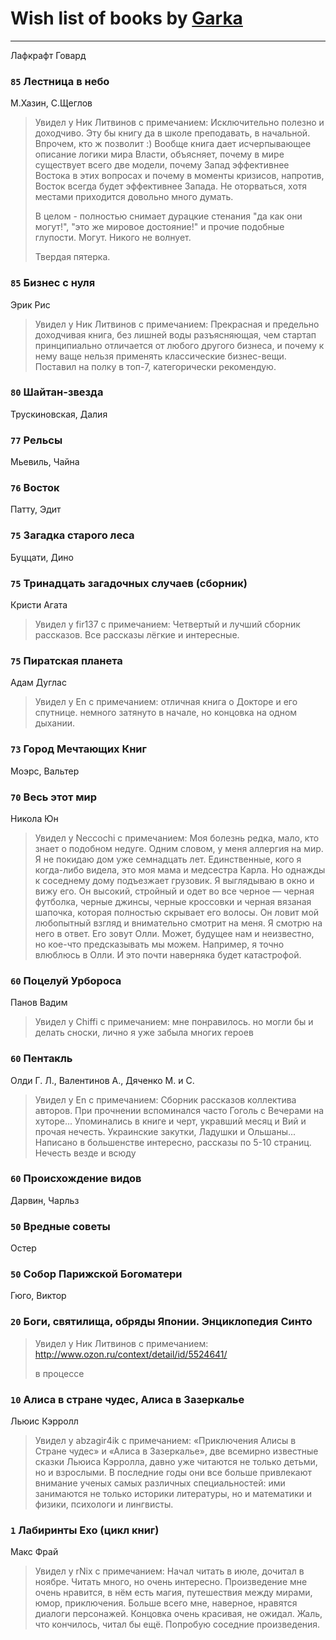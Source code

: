 # Wish list of books by [Garka](https://plus.google.com/u/0/115753719718250012620/)
---

Лафкрафт Говард

### `85` Лестница в небо
М.Хазин, С.Щеглов
> Увидел у Ник Литвинов с примечанием: Исключительно полезно и доходчиво. Эту бы книгу да в школе преподавать, в начальной. Впрочем, кто ж позволит :)
> Вообще книга дает исчерпывающее описание логики мира Власти, объясняет, почему в мире существует всего две модели, почему Запад эффективнее Востока в этих вопросах и почему в моменты кризисов, напротив, Восток всегда будет эффективнее Запада. Не оторваться, хотя местами приходится довольно много думать.
> 
> В целом - полностью снимает дурацкие стенания "да как они могут!", "это же мировое достояние!" и прочие подобные глупости. Могут. Никого не волнует.
> 
> Твердая пятерка.

### `85` Бизнес с нуля
Эрик Рис
> Увидел у Ник Литвинов с примечанием: Прекрасная и предельно доходчивая книга, без лишней воды разъясняющая, чем стартап принципиально отличается от любого другого бизнеса, и почему к нему ваще нельзя применять классические бизнес-вещи. Поставил на полку в топ-7, категорически рекомендую.

### `80` Шайтан-звезда
Трускиновская, Далия

### `77` Рельсы
Мьевиль, Чайна

### `76` Восток
Патту, Эдит

### `75` Загадка старого леса
Буццати, Дино

### `75` Тринадцать загадочных случаев (сборник)
Кристи Агата
> Увидел у fir137 с примечанием: Четвертый и лучший сборник рассказов.
> Все рассказы лёгкие и интересные.

### `75` Пиратская планета
Адам Дуглас
> Увидел у En с примечанием: отличная книга о Докторе и его спутнице. немного затянуто в начале, но концовка на одном дыхании.

### `73` Город Мечтающих Книг
Моэрс, Вальтер

### `70` Весь этот мир
Никола Юн
> Увидел у Neccochi с примечанием: Моя болезнь редка, мало, кто знает о подобном недуге. Одним словом, у меня аллергия на мир. Я не покидаю дом уже семнадцать лет. Единственные, кого я когда-либо видела, это моя мама и медсестра Карла.
> Но однажды к соседнему дому подъезжает грузовик. Я выглядываю в окно и вижу его. Он высокий, стройный и одет во все черное — черная футболка, черные джинсы, черные кроссовки и черная вязаная шапочка, которая полностью скрывает его волосы. Он ловит мой любопытный взгляд и внимательно смотрит на меня. Я смотрю на него в ответ. Его зовут Олли.
> Может, будущее нам и неизвестно, но кое-что предсказывать мы можем. Например, я точно влюблюсь в Олли. И это почти наверняка будет катастрофой.

### `60` Поцелуй Урбороса
Панов Вадим
> Увидел у Chiffi с примечанием: мне понравилось. но могли бы и делать сноски, лично я уже забыла многих героев

### `60` Пентакль
Олди Г. Л., Валентинов А., Дяченко М. и С.
> Увидел у En с примечанием: Сборник рассказов коллектива авторов. При прочнении вспоминался часто Гоголь с Вечерами на хуторе... Упоминались в книге и черт, укравший месяц и Вий и прочая нечесть. Украинские закутки, Ладушки и Ольшаны... Написано в большенстве интересно, рассказы по 5-10 страниц. Нечесть везде и всюду

### `60` Происхождение видов
Дарвин, Чарльз

### `50` Вредные советы
Остер

### `50` Собор Парижской Богоматери
Гюго, Виктор

### `20` Боги, святилища, обряды Японии. Энциклопедия Синто
> Увидел у Ник Литвинов с примечанием: http://www.ozon.ru/context/detail/id/5524641/
> 
> в процессе

### `10` Алиса в стране чудес, Алиса в Зазеркалье
Льюис Кэрролл
> Увидел у abzagir4ik с примечанием: «Приключения Алисы в Стране чудес» и «Алиса в Зазеркалье», две всемирно известные сказки Льюиса Кэрролла, давно уже читаются не только детьми, но и взрослыми. В последние годы они все больше привлекают внимание ученых самых различных специальностей: ими занимаются не только историки литературы, но и математики и физики, психологи и лингвисты.

### `1` Лабиринты Ехо (цикл книг)
Макс Фрай
> Увидел у rNix с примечанием: Начал читать в июле, дочитал в ноябре. Читать много, но очень интересно.
> Произведение мне очень нравится, в нём есть магия, путешествия между мирами, юмор, приключения. Больше всего мне, наверное, нравятся диалоги персонажей. 
> Концовка очень красивая, не ожидал. Жаль, что кончилось, читал бы ещё. Попробую соседние произведения.


